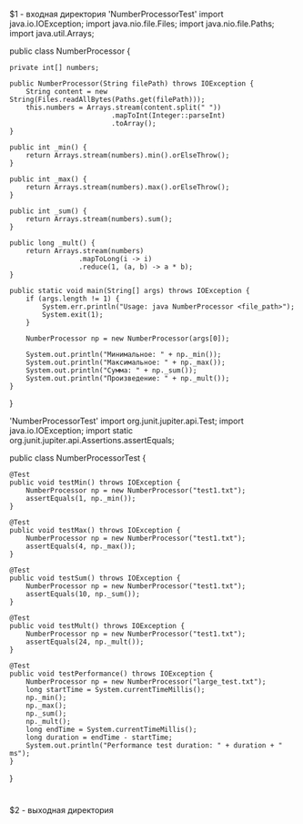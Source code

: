 $1 - входная директория
'NumberProcessorTest'
import java.io.IOException;
import java.nio.file.Files;
import java.nio.file.Paths;
import java.util.Arrays;

public class NumberProcessor {

    private int[] numbers;

    public NumberProcessor(String filePath) throws IOException {
        String content = new String(Files.readAllBytes(Paths.get(filePath)));
        this.numbers = Arrays.stream(content.split(" "))
                             .mapToInt(Integer::parseInt)
                             .toArray();
    }

    public int _min() {
        return Arrays.stream(numbers).min().orElseThrow();
    }

    public int _max() {
        return Arrays.stream(numbers).max().orElseThrow();
    }

    public int _sum() {
        return Arrays.stream(numbers).sum();
    }

    public long _mult() {
        return Arrays.stream(numbers)
                     .mapToLong(i -> i)
                     .reduce(1, (a, b) -> a * b);
    }

    public static void main(String[] args) throws IOException {
        if (args.length != 1) {
            System.err.println("Usage: java NumberProcessor <file_path>");
            System.exit(1);
        }

        NumberProcessor np = new NumberProcessor(args[0]);

        System.out.println("Минимальное: " + np._min());
        System.out.println("Максимальное: " + np._max());
        System.out.println("Сумма: " + np._sum());
        System.out.println("Произведение: " + np._mult());
    }
}

'NumberProcessorTest'
import org.junit.jupiter.api.Test;
import java.io.IOException;
import static org.junit.jupiter.api.Assertions.assertEquals;

public class NumberProcessorTest {

    @Test
    public void testMin() throws IOException {
        NumberProcessor np = new NumberProcessor("test1.txt");
        assertEquals(1, np._min());
    }

    @Test
    public void testMax() throws IOException {
        NumberProcessor np = new NumberProcessor("test1.txt");
        assertEquals(4, np._max());
    }

    @Test
    public void testSum() throws IOException {
        NumberProcessor np = new NumberProcessor("test1.txt");
        assertEquals(10, np._sum());
    }

    @Test
    public void testMult() throws IOException {
        NumberProcessor np = new NumberProcessor("test1.txt");
        assertEquals(24, np._mult());
    }

    @Test
    public void testPerformance() throws IOException {
        NumberProcessor np = new NumberProcessor("large_test.txt");
        long startTime = System.currentTimeMillis();
        np._min();
        np._max();
        np._sum();
        np._mult();
        long endTime = System.currentTimeMillis();
        long duration = endTime - startTime;
        System.out.println("Performance test duration: " + duration + " ms");
    }
}

#
$2 - выходная директория
